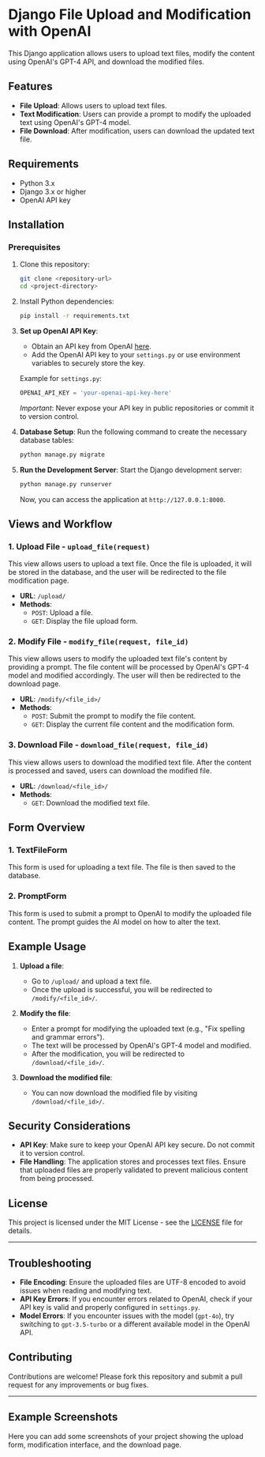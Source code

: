 # Django File Upload and Modification with OpenAI

This Django application allows users to upload text files, modify the content using OpenAI's GPT-4 API, and download the modified files.

## Features

- **File Upload**: Allows users to upload text files.
- **Text Modification**: Users can provide a prompt to modify the uploaded text using OpenAI's GPT-4 model.
- **File Download**: After modification, users can download the updated text file.

## Requirements

- Python 3.x
- Django 3.x or higher
- OpenAI API key

## Installation

### Prerequisites

1. Clone this repository:

    ```bash
    git clone <repository-url>
    cd <project-directory>
    ```

2. Install Python dependencies:

    ```bash
    pip install -r requirements.txt
    ```

3. **Set up OpenAI API Key**:
    - Obtain an API key from OpenAI [here](https://platform.openai.com/).
    - Add the OpenAI API key to your `settings.py` or use environment variables to securely store the key.
    
    Example for `settings.py`:

    ```python
    OPENAI_API_KEY = 'your-openai-api-key-here'
    ```

    *Important*: Never expose your API key in public repositories or commit it to version control.

4. **Database Setup**:
    Run the following command to create the necessary database tables:

    ```bash
    python manage.py migrate
    ```

5. **Run the Development Server**:
    Start the Django development server:

    ```bash
    python manage.py runserver
    ```

    Now, you can access the application at `http://127.0.0.1:8000`.

## Views and Workflow

### 1. Upload File - `upload_file(request)`

This view allows users to upload a text file. Once the file is uploaded, it will be stored in the database, and the user will be redirected to the file modification page.

- **URL**: `/upload/`
- **Methods**: 
  - `POST`: Upload a file.
  - `GET`: Display the file upload form.

### 2. Modify File - `modify_file(request, file_id)`

This view allows users to modify the uploaded text file's content by providing a prompt. The file content will be processed by OpenAI's GPT-4 model and modified accordingly. The user will then be redirected to the download page.

- **URL**: `/modify/<file_id>/`
- **Methods**: 
  - `POST`: Submit the prompt to modify the file content.
  - `GET`: Display the current file content and the modification form.

### 3. Download File - `download_file(request, file_id)`

This view allows users to download the modified text file. After the content is processed and saved, users can download the modified file.

- **URL**: `/download/<file_id>/`
- **Methods**: 
  - `GET`: Download the modified text file.

## Form Overview

### 1. TextFileForm
This form is used for uploading a text file. The file is then saved to the database.

### 2. PromptForm
This form is used to submit a prompt to OpenAI to modify the uploaded file content. The prompt guides the AI model on how to alter the text.

## Example Usage

1. **Upload a file**:
    - Go to `/upload/` and upload a text file.
    - Once the upload is successful, you will be redirected to `/modify/<file_id>/`.

2. **Modify the file**:
    - Enter a prompt for modifying the uploaded text (e.g., "Fix spelling and grammar errors").
    - The text will be processed by OpenAI's GPT-4 model and modified.
    - After the modification, you will be redirected to `/download/<file_id>/`.

3. **Download the modified file**:
    - You can now download the modified file by visiting `/download/<file_id>/`.

## Security Considerations

- **API Key**: Make sure to keep your OpenAI API key secure. Do not commit it to version control.
- **File Handling**: The application stores and processes text files. Ensure that uploaded files are properly validated to prevent malicious content from being processed.

## License

This project is licensed under the MIT License - see the [LICENSE](LICENSE) file for details.

---

## Troubleshooting

- **File Encoding**: Ensure the uploaded files are UTF-8 encoded to avoid issues when reading and modifying text.
- **API Key Errors**: If you encounter errors related to OpenAI, check if your API key is valid and properly configured in `settings.py`.
- **Model Errors**: If you encounter issues with the model (`gpt-4o`), try switching to `gpt-3.5-turbo` or a different available model in the OpenAI API.

## Contributing

Contributions are welcome! Please fork this repository and submit a pull request for any improvements or bug fixes.

---

## Example Screenshots

Here you can add some screenshots of your project showing the upload form, modification interface, and the download page.

